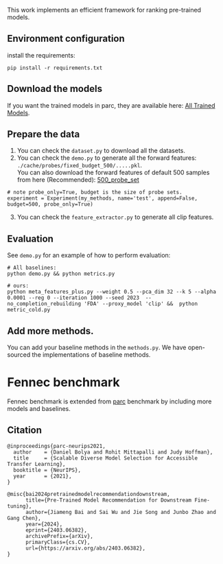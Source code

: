 This work implements an efficient framework for ranking pre-trained models.

## Environment configuration
install the requirements:
```
pip install -r requirements.txt
```


## Download the models

If you want the trained models in parc, they are available here:
[All Trained Models](https://www.dropbox.com/s/gk32wdqmf19lnmt/models.zip?dl=0). 

## Prepare the data
1. You can check the `dataset.py` to download all the datasets.
2. You can check the `demo.py` to generate all the forward features: `./cache/probes/fixed_budget_500/.....pkl`. \
You can also download the forward features of default 500 samples from here (Recommended): [500_probe_set](https://www.dropbox.com/s/l08n4ejuip2b1h6/probes.zip?dl=0)
```
# note probe_only=True, budget is the size of probe sets.
experiment = Experiment(my_methods, name='test', append=False, budget=500, probe_only=True) 
```
3. You can check the `feature_extractor.py` to generate all clip features.


## Evaluation
See `demo.py` for an example of how to perform evaluation:
```
# All baselines:
python demo.py && python metrics.py

# ours:
python meta_features_plus.py --weight 0.5 --pca_dim 32 --k 5 --alpha 0.0001 --reg 0 --iteration 1000 --seed 2023  --no_completion_rebuilding 'FDA' --proxy_model 'clip' &&  python metric_cold.py 
```


## Add more methods.
You can add your baseline methods in the `methods.py`. We have open-sourced the implementations of baseline methods.

# Fennec benchmark

Fennec benchmark is extended from  [parc](https://arxiv.org/abs/2111.06977) benchmark by including more models and baselines.

## Citation
```
@inproceedings{parc-neurips2021,
  author    = {Daniel Bolya and Rohit Mittapalli and Judy Hoffman},
  title     = {Scalable Diverse Model Selection for Accessible Transfer Learning},
  booktitle = {NeurIPS},
  year      = {2021},
}

@misc{bai2024pretrainedmodelrecommendationdownstream,
      title={Pre-Trained Model Recommendation for Downstream Fine-tuning}, 
      author={Jiameng Bai and Sai Wu and Jie Song and Junbo Zhao and Gang Chen},
      year={2024},
      eprint={2403.06382},
      archivePrefix={arXiv},
      primaryClass={cs.CV},
      url={https://arxiv.org/abs/2403.06382}, 
}
```
